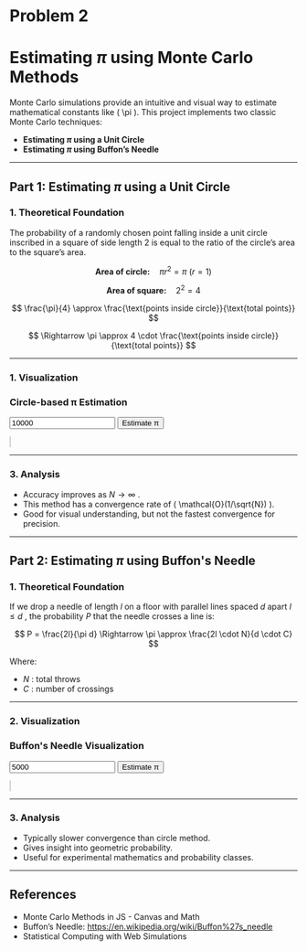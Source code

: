 # Problem 2
# Estimating $\pi$ using Monte Carlo Methods

Monte Carlo simulations provide an intuitive and visual way to estimate mathematical constants like \( \pi \). This project implements two classic Monte Carlo techniques:

- **Estimating $\pi$ using a Unit Circle**
- **Estimating $\pi$ using Buffon’s Needle**

---

## Part 1: Estimating $\pi$ using a Unit Circle

### 1. Theoretical Foundation
The probability of a randomly chosen point falling inside a unit circle inscribed in a square of side length 2 is equal to the ratio of the circle’s area to the square’s area.

$$ \textbf{Area of circle:} \quad \pi r^2 = \pi \ (r = 1) $$

$$ \textbf{Area of square:} \quad 2^2 = 4 $$

$$ \frac{\pi}{4} \approx \frac{\text{points inside circle}}{\text{total points}} $$

$$ \Rightarrow \pi \approx 4 \cdot \frac{\text{points inside circle}}{\text{total points}} $$


---

### 1. Visualization 

<h3>Circle-based π Estimation</h3>
<input type="number" id="numPoints" placeholder="Enter number of points" value="10000" />
<button onclick="simulatePi()">Estimate π</button>
<p id="piEstimate"></p>
<canvas id="circleCanvas" width="400" height="400" style="border:1px solid #ccc;"></canvas>

<script>
function simulatePi() {
  const canvas = document.getElementById('circleCanvas');
  const ctx = canvas.getContext('2d');
  const N = parseInt(document.getElementById('numPoints').value);
  let inside = 0;

  ctx.clearRect(0, 0, canvas.width, canvas.height);

  for (let i = 0; i < N; i++) {
    const x = Math.random() * 2 - 1;
    const y = Math.random() * 2 - 1;
    const cx = 200 + x * 200;
    const cy = 200 + y * 200;
    const color = (x*x + y*y <= 1) ? 'blue' : 'red';
    if (color === 'blue') inside++;

    ctx.fillStyle = color;
    ctx.fillRect(cx, cy, 1, 1);
  }

  const piEstimate = 4 * inside / N;
  document.getElementById('piEstimate').innerText = `Estimated π: ${piEstimate.toFixed(6)}`;
}
</script>


---

### 3. Analysis

- Accuracy improves as $N \to \infty$ .
- This method has a convergence rate of \( \mathcal{O}(1/\sqrt{N}) \).
- Good for visual understanding, but not the fastest convergence for precision.

---

## Part 2: Estimating $\pi$ using Buffon's Needle

### 1. Theoretical Foundation
If we drop a needle of length $l$ on a floor with parallel lines spaced $d$ apart $l \leq d$ , the probability $P$  that the needle crosses a line is:

$$ P = \frac{2l}{\pi d} \Rightarrow \pi \approx \frac{2l \cdot N}{d \cdot C} $$

Where:
- $N$ : total throws
- $C$ : number of crossings

---

### 2. Visualization 

<h3>Buffon's Needle Visualization</h3>
<input type="number" id="needleCount" placeholder="Number of throws" value="5000">
<button onclick="simulateNeedles()">Estimate π</button>
<p id="buffonResult"></p>
<canvas id="buffonCanvas" width="400" height="400" style="border:1px solid #ccc;"></canvas>

<script>
function simulateNeedles() {
  const canvas = document.getElementById('buffonCanvas');
  const ctx = canvas.getContext('2d');
  const N = parseInt(document.getElementById('needleCount').value);
  const l = 40; // Needle length
  const d = 50; // Distance between lines
  const lineSpacing = d;
  let crosses = 0;

  ctx.clearRect(0, 0, canvas.width, canvas.height);

  // Draw horizontal lines
  for (let y = 0; y <= canvas.height; y += lineSpacing) {
    ctx.beginPath();
    ctx.moveTo(0, y);
    ctx.lineTo(canvas.width, y);
    ctx.strokeStyle = '#aaa';
    ctx.stroke();
  }

  for (let i = 0; i < N; i++) {
    const xMid = Math.random() * canvas.width;
    const yMid = Math.random() * canvas.height;
    const theta = Math.random() * Math.PI;
    const dx = (l / 2) * Math.cos(theta);
    const dy = (l / 2) * Math.sin(theta);

    const x1 = xMid - dx;
    const y1 = yMid - dy;
    const x2 = xMid + dx;
    const y2 = yMid + dy;

    let cross = false;
    const yLines = Array.from({length: Math.floor(canvas.height / lineSpacing) + 1}, (_, k) => k * lineSpacing);
    for (const yLine of yLines) {
      if ((y1 < yLine && y2 > yLine) || (y2 < yLine && y1 > yLine)) {
        crosses++;
        cross = true;
        break;
      }
    }

    ctx.beginPath();
    ctx.moveTo(x1, y1);
    ctx.lineTo(x2, y2);
    ctx.strokeStyle = cross ? 'green' : 'orange';
    ctx.stroke();
  }

  const piEstimate = (2 * l * N) / (d * crosses);
  document.getElementById('buffonResult').innerText = `Estimated π: ${piEstimate.toFixed(6)}`;
}
</script>

---

### 3. Analysis
- Typically slower convergence than circle method.
- Gives insight into geometric probability.
- Useful for experimental mathematics and probability classes.

---


## References
- Monte Carlo Methods in JS - Canvas and Math
- Buffon’s Needle: https://en.wikipedia.org/wiki/Buffon%27s_needle
- Statistical Computing with Web Simulations
